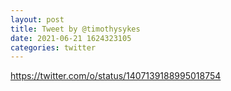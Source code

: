 ```yaml
--- 
layout: post 
title: Tweet by @timothysykes 
date: 2021-06-21 1624323105 
categories: twitter 
--- 
```

https://twitter.com/o/status/1407139188995018754